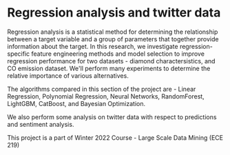 # Regression analysis and twitter data

Regression analysis is a statistical method for determining the relationship between a target variable and a group of parameters that together provide information about the target. In this research, we investigate regression-specific feature engineering methods and model selection to improve regression performance for two datasets - diamond charactersistics, and CO emission dataset. We'll perform many experiments to determine the relative importance of various alternatives.

The algorithms compared in this section of the project are - Linear Regression, Polynomial Regression, Neural Networks, RandomForest, LightGBM, CatBoost, and Bayesian Optimization. 

We also perform some analysis on twitter data with respect to predictions and sentiment analysis.

This project is a part of Winter 2022 Course - Large Scale Data Mining (ECE 219)
